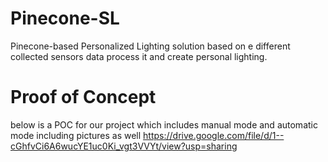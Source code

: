 # Pinecone-SL
Pinecone-based Personalized Lighting solution based on e different collected sensors data process it and create personal lighting. 

# Proof of Concept
below is a POC for our project which includes manual mode and automatic mode including pictures as well 
https://drive.google.com/file/d/1--cGhfvCi6A6wucYE1uc0Ki_vgt3VVYt/view?usp=sharing

